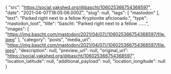 {
  "src": "https://social.yakshed.org/@bascht/106025366754368597",
  "date": "2021-04-07T18:05:06.000Z",
  "slug": null,
  "tags": [
    "mastodon"
  ],
  "text": "Parked right next to a fellow Kryptonite aficionado.",
  "type": "mastodon_toot",
  "title": "bascht: “Parked right next to a fellow ……",
  "images": [
    "https://img.bascht.com/mastodon/2021/04/07//106025366754368597/file.jpeg"
  ],
  "category": "posts",
  "media_url": "https://img.bascht.com/mastodon/2021/04/07//106025366754368597/file.jpeg",
  "description": null,
  "preview_url": null,
  "original_url": "https://social.yakshed.org/@bascht/106025366754368597",
  "location_latitude": null,
  "additional_payload": null,
  "location_longitude": null
}